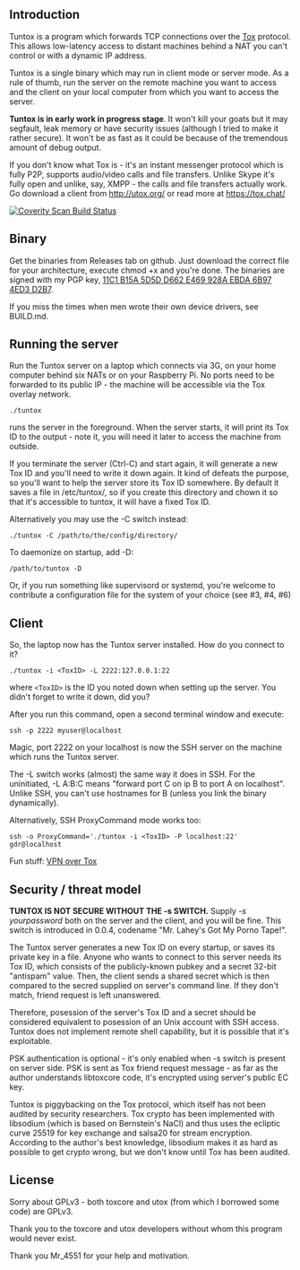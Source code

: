 ## Introduction

Tuntox is a program which forwards TCP connections over the [Tox](https://tox.chat/) protocol. This allows low-latency access to distant machines behind a NAT you can't control or with a dynamic IP address.

Tuntox is a single binary which may run in client mode or server mode. As a rule of thumb, run the server on the remote machine you want to access and the client on your local computer from which you want to access the server.

**Tuntox is in early work in progress stage**. It won't kill your goats but it may segfault, leak memory or have security issues (although I tried to make it rather secure). It won't be as fast as it could be because of the tremendous amount of debug output.

If you don't know what Tox is - it's an instant messenger protocol which is fully P2P, supports audio/video calls and file transfers. Unlike Skype it's fully open and unlike, say, XMPP - the calls and file transfers actually work. Go download a client from http://utox.org/ or read more at https://tox.chat/

[![Coverity Scan Build Status](https://scan.coverity.com/projects/5690/badge.svg)](https://scan.coverity.com/projects/5690)

## Binary

Get the binaries from Releases tab on github. Just download the correct file for your architecture, execute chmod +x and you're done. The binaries are signed with my PGP key, [11C1 B15A 5D5D D662 E469 928A EBDA 6B97 4ED3 D2B7](https://keybase.io/gdr).

If you miss the times when men wrote their own device drivers, see BUILD.md.

## Running the server

Run the Tuntox server on a laptop which connects via 3G, on your home computer behind six NATs or on your Raspberry Pi. No ports need to be forwarded to its public IP - the machine will be accessible via the Tox overlay network.

    ./tuntox

runs the server in the foreground. When the server starts, it will print its Tox ID to the output - note it, you will need it later to access the machine from outside.

If you terminate the server (Ctrl-C) and start again, it will generate a new Tox ID and you'll need to write it down again. It kind of defeats the purpose, so you'll want to help the server store its Tox ID somewhere. By default it saves a file in /etc/tuntox/, so if you create this directory and chown it so that it's accessible to tuntox, it will have a fixed Tox ID. 

Alternatively you may use the -C switch instead:

    ./tuntox -C /path/to/the/config/directory/

To daemonize on startup, add -D:

    /path/to/tuntox -D

Or, if you run something like supervisord or systemd, you're welcome to contribute a configuration file for the system of your choice (see #3, #4, #6)

## Client

So, the laptop now has the Tuntox server installed. How do you connect to it?

	./tuntox -i <ToxID> -L 2222:127.0.0.1:22

where `<ToxID>` is the ID you noted down when setting up the server. You didn't forget to write it down, did you?

After you run this command, open a second terminal window and execute:

	ssh -p 2222 myuser@localhost

Magic, port 2222 on your localhost is now the SSH server on the machine which runs the Tuntox server.

The -L switch works (almost) the same way it does in SSH. For the uninitiated, -L A:B:C means "forward port C on ip B to port A on localhost". Unlike SSH, you can't use hostnames for B (unless you link the binary dynamically).

Alternatively, SSH ProxyCommand mode works too:

	ssh -o ProxyCommand='./tuntox -i <ToxID> -P localhost:22' gdr@localhost

Fun stuff: [VPN over Tox](VPN.md)

## Security / threat model

**TUNTOX IS NOT SECURE WITHOUT THE -s SWITCH.** Supply *-s yourpassword* both on the server and the client, and you will be fine. This switch is introduced in 0.0.4, codename "Mr. Lahey's Got My Porno Tape!".

The Tuntox server generates a new Tox ID on every startup, or saves its private key in a file. Anyone who wants to connect to this server needs its Tox ID, which consists of the publicly-known pubkey and a secret 32-bit "antispam" value. Then, the client sends a shared secret which is then compared to the secred supplied on server's command line. If they don't match, friend request is left unanswered.

Therefore, posession of the server's Tox ID and a secret should be considered equivalent to posession of an Unix account with SSH access. Tuntox does not implement remote shell capability, but it is possible that it's exploitable.

PSK authentication is optional - it's only enabled when -s switch is present on server side. PSK is sent as Tox friend request message - as far as the author understands libtoxcore code, it's encrypted using server's public EC key.

Tuntox is piggybacking on the Tox protocol, which itself has not been audited by security researchers. Tox crypto has been implemented with libsodium (which is based on Bernstein's NaCl) and thus uses the ecliptic curve 25519 for key exchange and salsa20 for stream encryption. According to the author's best knowledge, libsodium makes it as hard as possible to get crypto wrong, but we don't know until Tox has been audited.

## License

Sorry about GPLv3 - both toxcore and utox (from which I borrowed some code) are GPLv3.

Thank you to the toxcore and utox developers without whom this program would never exist.

Thank you Mr_4551 for your help and motivation.
